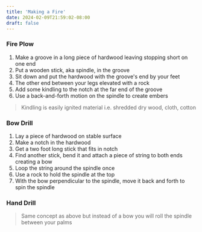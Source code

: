 ```yaml
---
title: 'Making a Fire'
date: 2024-02-09T21:59:02-08:00
draft: false
---
```


### Fire Plow

1. Make a groove in a long piece of hardwood leaving stopping short on one end
2. Put a wooden stick, aka spindle, in the groove 
3. Sit down and put the hardwood with the groove's end by your feet
4. The other end between your legs elevated with a rock
5. Add some kindling to the notch at the far end of the groove
6. Use a back-and-forth motion on the spindle to create embers 

> Kindling is easily ignited material i.e. shredded dry wood, cloth, cotton

### Bow Drill

1. Lay a piece of hardwood on stable surface
2. Make a notch in the hardwood
3. Get a two foot long stick that fits in notch
4. Find another stick, bend it and attach a piece of string to both ends creating a bow
5. Loop the string around the spindle once
6. Use a rock to hold the spindle at the top
7. With the bow perpendicular to the spindle, move it back and forth to spin the spindle

### Hand Drill

> Same concept as above but instead of a bow you will roll the spindle between your palms
